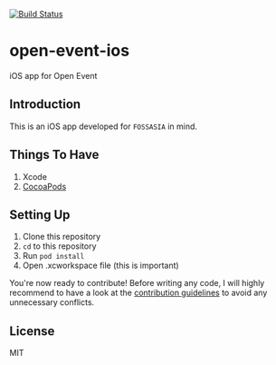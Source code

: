 [![Build Status](https://travis-ci.org/fossasia/open-event-ios.svg?branch=development)](https://travis-ci.org/fossasia/open-event-ios)

# open-event-ios
iOS app for Open Event

## Introduction
This is an iOS app developed for `FOSSASIA` in mind.

## Things To Have
1. Xcode
2. [CocoaPods](http://cocoapods.org/)

## Setting Up
1. Clone this repository
2. `cd` to this repository
3. Run `pod install`
4. Open .xcworkspace file (this is important)

You're now ready to contribute! 
Before writing any code, I will highly recommend to have a look at the [contribution guidelines](https://github.com/fossasia/open-event-ios/blob/master/CONTRIBUTING.md) to avoid any unnecessary conflicts.

## License
MIT
